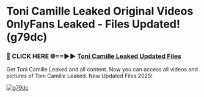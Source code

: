 # Toni Camille Leaked Original Videos 0nlyFans Leaked - Files Updated! (g79dc)

<h3>🔴 CLICK HERE 🌐==►► <a href="https://tinyurl.com/x26r9saj" rel="nofollow">Toni Camille Leaked Updated Files</a></h3>

Get Toni Camille Leaked and all content. Now you can access all videos and pictures of Toni Camille Leaked. New Updated Files 2025!

[![g79dc](https://i.imgur.com/LkgZPqh.gif)](https://tinyurl.com/x26r9saj)
